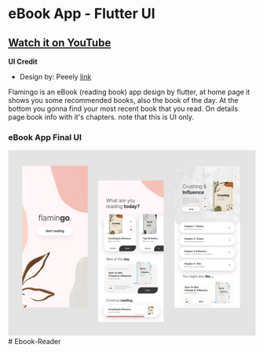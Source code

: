 # eBook App - Flutter UI

## [Watch it on YouTube](https://youtu.be/ACdraZRANaU)

<!-- **Packages we are using:**

- flutter_svg: [link](https://pub.dev/packages/flutter_svg) -->

<!-- **Fonts**

- Poppins [link](https://fonts.google.com/specimen/Poppins) -->

**UI Credit**

- Design by: Peeely [link](https://www.uplabs.com/posts/free-book-reading-app)

Flamingo is an eBook (reading book) app design by flutter, at home page it shows you some recommended books, also the book of the day. At the bottom you gonna find your most recent book that you read. On details page book info with it's chapters. note that this is UI only.

### eBook App Final UI

![App UI](/attachment.png)
#   E b o o k - R e a d e r 
 
 